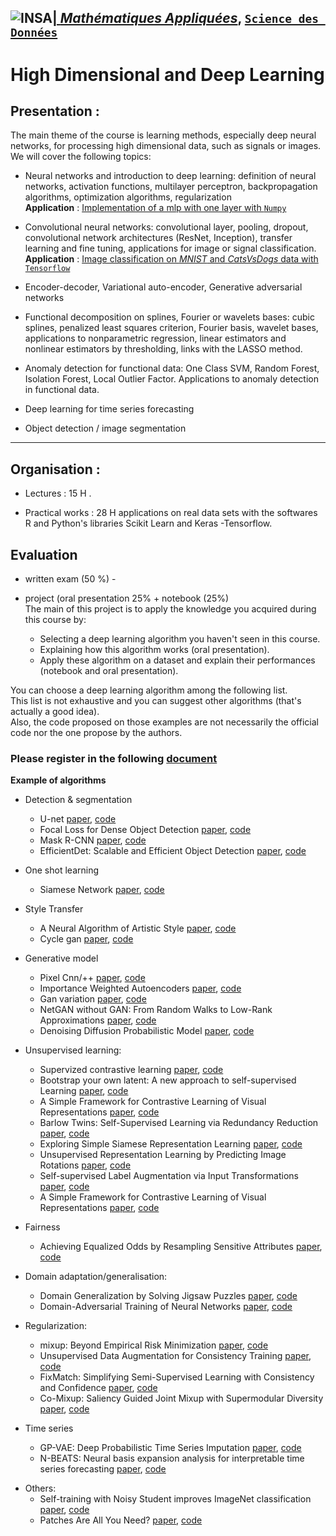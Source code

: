 ## <a href="http://www.insa-toulouse.fr/" ><img src="http://www.math.univ-toulouse.fr/~besse/Wikistat/Images/Logo_INSAvilletoulouse-RVB.png" style="float:left; max-width: 80px; display: inline" alt="INSA"/> |  [*Mathématiques Appliquées*](http://www.math.insa-toulouse.fr/fr/index.html), [`Science des Données`](http://www.math.insa-toulouse.fr/fr/enseignement.html) 

# High Dimensional and Deep Learning

## Presentation :

The main theme of the course is learning methods, especially deep neural networks, for  processing  high dimensional  data, such as signals or images. We will cover the following topics:

 
* Neural networks and introduction to deep learning: definition of neural networks, activation functions, multilayer perceptron, backpropagation algorithms, optimization algorithms, regularization  
**Application** : [Implementation of a mlp with one layer with `Numpy`](https://github.com/wikistat/High-Dimensional-Deep-Learning/tree/master/BackPropagation)


* Convolutional neural networks: convolutional layer, pooling, dropout, convolutional network architectures (ResNet, Inception), transfer learning and fine tuning, applications for image or signal classification.  
**Application** : [Image classification on *MNIST* and *CatsVsDogs* data with `Tensorflow`](https://github.com/wikistat/High-Dimensional-Deep-Learning/tree/master/ImageClassification)


* Encoder-decoder, Variational auto-encoder, Generative adversarial networks

* Functional decomposition on splines, Fourier or wavelets bases: cubic splines, penalized least squares criterion, Fourier basis, wavelet bases, applications to nonparametric regression, linear estimators and nonlinear estimators by thresholding, links with the LASSO method.

* Anomaly detection for functional data: One Class SVM, Random Forest, Isolation Forest, Local Outlier Factor. Applications to  anomaly detection in functional data.
 
* Deep learning for time series forecasting
 
* Object detection / image segmentation

------------
 

## Organisation : 

* Lectures : 15 H .

* Practical works : 28 H applications on real data sets with the softwares R and Python's libraries Scikit Learn and Keras -Tensorflow. 


## Evaluation

* written exam (50 %) - 

* project (oral presentation 25%  + notebook (25%) <br>The main of this project is to apply the knowledge you acquired during this course by:

    * Selecting a deep learning algorithm you haven't seen in this course.
    * Explaining how this algorithm works (oral presentation).
    * Apply these algorithm on a dataset and explain their performances (notebook and oral presentation).

You can choose a deep learning algorithm among the following list. <br>
This list is not exhaustive and you can suggest other algorithms (that's actually a good idea). <br>
Also, the code proposed on those examples are not necessarily the official code nor the one propose by the authors. <br>


### Please register in the following [document](https://docs.google.com/spreadsheets/d/1K7Ge9kK-OIWIE4cOiNEiq8IuWykJiGTmOaBNa8KJWG0/edit?usp=sharing)


**Example of algorithms**
 
* Detection & segmentation
    * U-net [paper](https://arxiv.org/abs/1505.04597), [code](https://www.tensorflow.org/tutorials/images/segmentation)
    * Focal Loss for Dense Object Detection [paper](https://arxiv.org/abs/1708.02002), [code](https://github.com/fizyr/keras-retinanet)
    * Mask R-CNN [paper](https://arxiv.org/abs/1703.06870), [code](https://github.com/matterport/Mask_RCNN)
    * EfficientDet: Scalable and Efficient Object Detection [paper](https://arxiv.org/pdf/1911.09070.pdf), [code](https://github.com/google/automl/tree/master/efficientdet)

* One shot learning
    * Siamese Network [paper](https://www.cs.cmu.edu/~rsalakhu/papers/oneshot1.pdf), [code](https://github.com/tensorfreitas/Siamese-Networks-for-One-Shot-Learning)
 
* Style Transfer 
    * A Neural Algorithm of Artistic Style [paper](https://arxiv.org/abs/1508.06576), [code](https://www.tensorflow.org/tutorials/generative/style_transfer)
    * Cycle gan [paper](https://arxiv.org/pdf/1703.10593.pdf), [code](https://github.com/junyanz/pytorch-CycleGAN-and-pix2pix)
 
* Generative model
    * Pixel Cnn/++ [paper](https://arxiv.org/abs/1606.05328), [code](https://github.com/openai/pixel-cnn)
    * Importance Weighted Autoencoders [paper](https://arxiv.org/abs/1509.00519), [code](https://github.com/yburda/iwae)
    * Gan variation [paper](https://arxiv.org/abs/1701.07875), [code](https://github.com/martinarjovsky/WassersteinGAN)
    * NetGAN without GAN: From Random Walks to Low-Rank Approximations [paper](https://www.tml.cs.uni-tuebingen.de/team/luxburg/publications/RensburgLuxburg_Netgan_without_Gan2020.pdf), [code](https://github.com/hheidrich/CELL)
    * Denoising Diffusion Probabilistic Model [paper](https://arxiv.org/abs/2006.11239), [code](https://github.com/lucidrains/denoising-diffusion-pytorch)
  
* Unsupervised learning:
    * Supervized contrastive learning [paper](https://arxiv.org/pdf/2004.11362v5.pdf), [code](https://github.com/HobbitLong/SupContrast)
    * Bootstrap your own latent: A new approach to self-supervised Learning [paper](https://arxiv.org/abs/2006.07733), [code](https://github.com/lucidrains/byol-pytorch)
    * A Simple Framework for Contrastive Learning of Visual Representations [paper](https://arxiv.org/abs/2002.05709), [code](https://github.com/google-research/simclr)
    * Barlow Twins: Self-Supervised Learning via Redundancy Reduction [paper](https://arxiv.org/abs/2103.03230), [code](https://github.com/facebookresearch/barlowtwins)
    * Exploring Simple Siamese Representation Learning [paper](https://arxiv.org/abs/2011.10566), [code](https://github.com/facebookresearch/simsiam)
    * Unsupervised Representation Learning by Predicting Image Rotations [paper](https://openreview.net/forum?id=S1v4N2l0-), [code](https://github.com/gidariss/FeatureLearningRotNet)
    * Self-supervised Label Augmentation via Input Transformations [paper](https://arxiv.org/abs/1910.05872), [code](https://github.com/hankook/SLA)
    * A Simple Framework for Contrastive Learning of Visual Representations [paper](https://arxiv.org/abs/2002.05709), [code](https://github.com/sthalles/SimCLR)   

* Fairness
    * Achieving Equalized Odds by Resampling Sensitive Attributes [paper](https://arxiv.org/abs/2103.03230), [code](https://github.com/yromano/fair_dummies)    

* Domain adaptation/generalisation:
    * Domain Generalization by Solving Jigsaw Puzzles [paper](https://arxiv.org/pdf/1903.06864.pdf), [code](https://github.com/fmcarlucci/JigenDG)
    <!-- * Unpaired Image-to-Image Translation using Cycle-Consistent Adversarial Networks [paper](https://arxiv.org/pdf/1703.10593.pdf), [code](https://github.com/junyanz/pytorch-CycleGAN-and-pix2pix) -->
    * Domain-Adversarial Training of Neural Networks [paper](https://arxiv.org/abs/1505.07818), [code](https://github.com/fungtion/DANN)

* Regularization:
    * mixup: Beyond Empirical Risk Minimization [paper](https://arxiv.org/abs/1710.09412), [code](https://github.com/facebookresearch/mixup-cifar10)
    * Unsupervised Data Augmentation for Consistency Training [paper](https://arxiv.org/abs/1904.12848), [code](https://github.com/google-research/uda)
    * FixMatch: Simplifying Semi-Supervised Learning with Consistency and Confidence [paper](https://arxiv.org/abs/2001.07685), [code](https://github.com/google-research/fixmatch)
    * Co-Mixup: Saliency Guided Joint Mixup with Supermodular Diversity [paper](https://arxiv.org/abs/2102.03065), [code](https://github.com/snu-mllab/Co-Mixup)

* Time series
    * GP-VAE: Deep Probabilistic Time Series Imputation [paper](https://arxiv.org/abs/1907.04155), [code](https://github.com/ratschlab/GP-VAE)
    * N-BEATS: Neural basis expansion analysis for interpretable time series forecasting [paper](https://arxiv.org/abs/1905.10437), [code](https://github.com/philipperemy/n-beats)
 
<!-- * Interpretability
    * SHAP: A Unified Approach to Interpreting Model Predictions [paper](https://arxiv.org/pdf/1705.07874.pdf), [code](https://github.com/slundberg/shap) -->

* Others:
    <!-- * Distilling the Knowledge in a Neural Network [paper](https://arxiv.org/abs/1503.02531), [code](https://github.com/peterliht/knowledge-distillation-pytorch) -->
    * Self-training with Noisy Student improves ImageNet classification [paper](https://arxiv.org/abs/1911.04252), [code](https://github.com/google-research/noisystudent)
    * Patches Are All You Need? [paper](https://arxiv.org/abs/2201.09792), [code](https://github.com/locuslab/convmixer)

   
   

